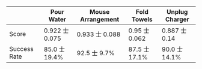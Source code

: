 |  | Pour Water | Mouse Arrangement | Fold Towels | Unplug Charger |
| --- | --- | --- | --- | --- |
| Score | 0.922 士 0.075 | 0.933 士 0.088 | 0.95 士 0.062 | 0.887 士 0.14 |
| Success Rate | 85.0 士 19.4% | 92.5 士 9.7% | 87.5 士 17.1% | 90.0 士 14.1% |
